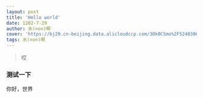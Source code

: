 ```yaml
---
layout: post
title: 'Hello world'
date: 1202-7-29
author: 水(⊙o⊙)啊
cover: 'https://bj29.cn-beijing.data.alicloudccp.com/30k0CSmo%2F52403062%2F618df281f19ce8bdb864433e808bb5f3cb8e1968%2F618df281b8d56d64bd864d29899044bb752db307?di=bj29&dr=52403062&f=618df281f19ce8bdb864433e808bb5f3cb8e1968&response-content-disposition=attachment%3B%20filename%2A%3DUTF-8%27%27img8182881.jpg&u=a0a07c0a8a5b417b9ba07c6a7fc177a1&x-oss-access-key-id=LTAIsE5mAn2F493Q&x-oss-expires=1636693641&x-oss-signature=VplQTHWJk30c3I8wnObOA%2F%2F2LNzzo9LLG%2BhmQXWMdW8%3D&x-oss-signature-version=OSS2'
tags: 水(⊙o⊙)啊
---
```


> 哎
### 测试一下

你好，世界
 <object data="https://1251316161.vod2.myqcloud.com/007a649dvodcq1251316161/f74508955285890808196262557/aOOFHfakaQUA.mp4" width="100%" height="500px">
